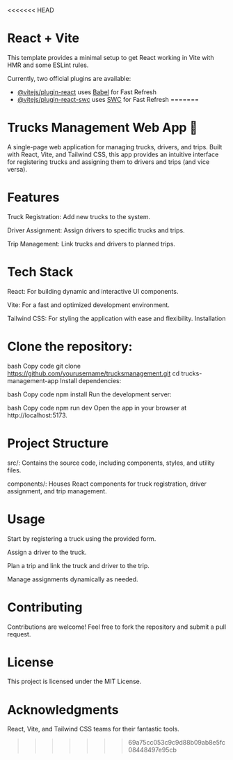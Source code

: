 <<<<<<< HEAD
# React + Vite

This template provides a minimal setup to get React working in Vite with HMR and some ESLint rules.

Currently, two official plugins are available:

- [@vitejs/plugin-react](https://github.com/vitejs/vite-plugin-react/blob/main/packages/plugin-react/README.md) uses [Babel](https://babeljs.io/) for Fast Refresh
- [@vitejs/plugin-react-swc](https://github.com/vitejs/vite-plugin-react-swc) uses [SWC](https://swc.rs/) for Fast Refresh
=======
# Trucks Management Web App 🚛
A single-page web application for managing trucks, drivers, and trips. Built with React, Vite, and Tailwind CSS, this app provides an intuitive interface for registering trucks and assigning them to drivers and trips (and vice versa).

# Features
Truck Registration: Add new trucks to the system.

Driver Assignment: Assign drivers to specific trucks and trips.

Trip Management: Link trucks and drivers to planned trips.

# Tech Stack
React: For building dynamic and interactive UI components.

Vite: For a fast and optimized development environment.

Tailwind CSS: For styling the application with ease and flexibility.
Installation

# Clone the repository:

bash
Copy code
git clone https://github.com/yourusername/trucksmanagement.git
cd trucks-management-app
Install dependencies:

bash
Copy code
npm install
Run the development server:

bash
Copy code
npm run dev
Open the app in your browser at http://localhost:5173.

# Project Structure
src/: Contains the source code, including components, styles, and utility files.

components/: Houses React components for truck registration, driver assignment, and trip management.

# Usage
Start by registering a truck using the provided form.

Assign a driver to the truck.

Plan a trip and link the truck and driver to the trip.

Manage assignments dynamically as needed.


# Contributing
Contributions are welcome! Feel free to fork the repository and submit a pull request.

# License
This project is licensed under the MIT License.

# Acknowledgments
React, Vite, and Tailwind CSS teams for their fantastic tools.
>>>>>>> 69a75cc053c9c9d88b09ab8e5fc08448497e95cb
